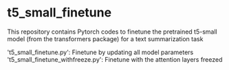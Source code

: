 # t5_small_finetune
This repository contains Pytorch codes to finetune the pretrained t5-small model (from the transformers package) for a text summarization task

't5_small_finetune.py': Finetune by updating all model parameters
't5_small_finetune_withfreeze.py': Finetune with the attention layers freezed
